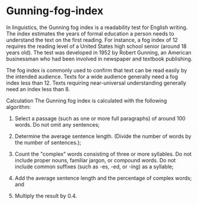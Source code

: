 # Gunning-fog-index
In linguistics, the Gunning fog index is a readability test for English writing. The index estimates the years of formal education a person needs to understand the text on the first reading. For instance, a fog index of 12 requires the reading level of a United States high school senior (around 18 years old). The test was developed in 1952 by Robert Gunning, an American businessman who had been involved in newspaper and textbook publishing.

The fog index is commonly used to confirm that text can be read easily by the intended audience. Texts for a wide audience generally need a fog index less than 12. Texts requiring near-universal understanding generally need an index less than 8.

Calculation
The Gunning fog index is calculated with the following algorithm:

1) Select a passage (such as one or more full paragraphs) of around 100 words. Do not omit any sentences;

2) Determine the average sentence length. (Divide the number of words by the number of sentences.);

3) Count the "complex" words consisting of three or more syllables. Do not include proper nouns, familiar jargon, or compound words. Do not include common suffixes (such as -es, -ed, or -ing) as a syllable;

4) Add the average sentence length and the percentage of complex words; and

5) Multiply the result by 0.4.

